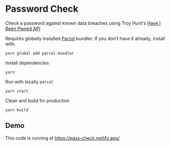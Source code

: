 # Password Check

Check a password against known data breaches using Troy Hunt's [Have I Been Pwned API](https://haveibeenpwned.com/API/v3#PwnedPasswords)

Requires globally installed [Parcel](https://github.com/parcel-bundler/parcel) bundler. If you don't have it already, install with:

    yarn global add parcel-bundler

Install dependencies

    yarn

Run with locally `parcel`

    yarn start

Clean and build for production

    yarn build

## Demo

This code is running at <https://pass-check.netlify.app/>
